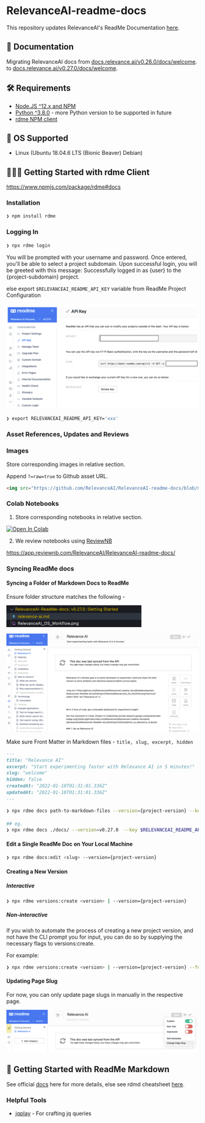 # RelevanceAI-readme-docs

This repository updates RelevanceAI's ReadMe Documentation [here](https://relevance-ai-documentation.readme.io/docs/).

## 🧠 Documentation

Migrating RelevanceAI docs from [docs.relevance.ai/v0.26.0/docs/welcome](https://docs.relevance.ai/v0.26.0/docs/welcome).
 to [docs.relevance.ai/v0.27.0/docs/welcome](https://docs.relevance.ai/v0.27.0/docs/welcome).


## 🛠️  Requirements

- [Node.JS ^12.x and NPM](https://docs.npmjs.com/downloading-and-installing-node-js-and-npm)
- [Python ^3.8.0](https://www.python.org/downloads/release/python-380/) - more Python version to be supported in future
- [rdme NPM client](https://www.npmjs.com/package/rdme#docs)

## 🧰 OS Supported

- Linux (Ubuntu 18.04.6 LTS (Bionic Beaver) Debian)


## 👩🏻‍💻 Getting Started with rdme Client

https://www.npmjs.com/package/rdme#docs


### Installation

```zsh
❯ npm install rdme
```

### Logging In

```zsh
❯ npx rdme login 
```

You will be prompted with your username and password. Once entered, you'll be able to select a project subdomain. Upon successful login, you will be greeted with this message: Successfully logged in as {user} to the {project-subdomain} project.

else export `$RELEVANCEAI_README_API_KEY` variable from ReadMe Project Configuration


![](./assets/readme_api_key.png)


```zsh
❯ export RELEVANCEAI_README_API_KEY='xxx'
```


### Asset References, Updates and Reviews

### Images

Store corresponding images in relative section. 

Append `?=raw=true` to Github asset URL.

```html
<img src="https://github.com/RelevanceAI/RelevanceAI-readme-docs/blob/main/docs/GETTING_STARTED/RelevanceAI_DS_Workflow.png?raw=true" width="650" alt="Relevance AI DS Workflow" />

```


### Colab Notebooks

1. Store corresponding notebooks in relative section.

[![Open In Colab](https://colab.research.google.com/_assets/colab-badge.svg)](https://githubtocolab.com/RelevanceAI/RelevanceAI-readme-docs/blob/main/docs/GETTING_STARTED/Intro_to_Relevance_AI.ipynb)


2. We review notebooks using [ReviewNB](https://app.reviewnb.com/RelevanceAI/RelevanceAI-readme-docs/)

https://app.reviewnb.com/RelevanceAI/RelevanceAI-readme-docs/


### Syncing ReadMe docs
#### Syncing a Folder of Markdown Docs to ReadMe

Ensure folder structure matches the following - 

![](./assets/example_readme_folder_structure.png)

![](./assets/example_readme_docsync.png)



Make sure Front Matter in Markdown files - `title, slug, excerpt, hidden`

```markdown
---
title: "Relevance AI"
excerpt: "Start experimenting faster with Relevance AI in 5 minutes!"
slug: "welcome"
hidden: false
createdAt: "2022-01-10T01:31:01.336Z"
updatedAt: "2022-01-10T01:31:01.336Z"
---

```

```zsh
❯ npx rdme docs path-to-markdown-files --version={project-version} --key $RELEVANCEAI_README_API_KEY 

## eg.
❯ npx rdme docs ./docs/ --version=v0.27.0  --key $RELEVANCEAI_README_API_KEY
```

#### Edit a Single ReadMe Doc on Your Local Machine

```zsh
❯ npx rdme docs:edit <slug> --version={project-version}
```


#### Creating a New Version
##### Interactive

```zsh
❯ npx rdme versions:create <version> | --version={project-version}
```
##### Non-interactive

If you wish to automate the process of creating a new project version, and not have the CLI prompt you for input, you can do so by supplying the necessary flags to versions:create.

For example:

```zsh
❯ npx rdme versions:create <version> | --version={project-version} --fork={version-fork} --main={boolean} --beta={boolean} --isPublic={boolean}
```


#### Updating Page Slug

For now, you can only update page slugs in manually in the respective page.

![](./assets/page_slug_update.png)


## 📘 Getting Started with ReadMe Markdown

See official [docs](https://rdmd.readme.io/docs/getting-started) here for more details, else see rdmd cheatsheet [here](./rdmd.md).



### Helpful Tools

- [jqplay](https://jqplay.org/s/VTxvuAo0T2) - For crafting jq queries